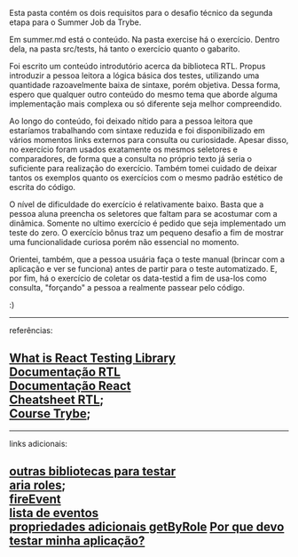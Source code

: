 Esta pasta contém os dois requisitos para o desafio técnico da segunda etapa para o Summer Job da Trybe.

Em summer.md está o conteúdo.
Na pasta exercise há o exercício. Dentro dela, na pasta src/tests, há tanto o exercício quanto o gabarito.

Foi escrito um conteúdo introdutório acerca da biblioteca RTL. Propus introduzir a pessoa leitora a lógica básica dos testes, utilizando uma quantidade razoavelmente baixa de sintaxe, porém objetiva. Dessa forma, espero que qualquer outro conteúdo do mesmo tema que aborde alguma implementação mais complexa ou só diferente seja melhor compreendido. 

Ao longo do conteúdo, foi deixado nítido para a pessoa leitora que estaríamos trabalhando com sintaxe reduzida e foi disponibilizado em vários momentos links externos para consulta ou curiosidade. Apesar disso, no exercício foram usados exatamente os mesmos seletores e comparadores, de forma que a consulta no próprio texto já seria o suficiente para realização do exercício. Também tomei cuidado de deixar tantos os exemplos quanto os exercícios com o mesmo padrão estético de escrita do código.

O nível de dificuldade do exercício é relativamente baixo. Basta que a pessoa aluna preencha os seletores que faltam para se acostumar com a dinâmica. Somente no ultimo exercício é pedido que seja implementado um teste do zero. O exercício bônus traz um pequeno desafio a fim de mostrar uma funcionalidade curiosa porém não essencial no momento.

Orientei, também, que a pessoa usuária faça o teste manual (brincar com a aplicação e ver se funciona) antes de partir para o teste automatizado. E, por fim, há o exercício de coletar os data-testid a fim de usa-los como consulta, "forçando" a pessoa a realmente passear pelo código.

:)

----------------------------
referências:<br>

[What is React Testing Library](https://www.youtube.com/watch?v=JKOwJUM4_RM)<br>
[Documentação RTL](https://testing-library.com/)<br>
[Documentação React](https://reactjs.org/docs/testing.html)<br>
[Cheatsheet RTL](https://github.com/testing-library/react-testing-library/raw/main/other/cheat-sheet.pdf);<br>
[Course Trybe](https://app.betrybe.com/course/front-end/testes-automatizados-com-react-testing-library/rtl-primeiros-passos/4b749a62-3f4a-4fe6-872e-3d2853f089c8/o-que-vamos-aprender/4bdecc8b-73ad-4c51-b640-9e3902c5fc55?use_case=calendar);<br>
----------------------------

----------------------------
links adicionais:<br>

[outras bibliotecas para testar](https://geekflare.com/react-testing-library-utility/)<br>
[aria roles](https://developer.mozilla.org/en-US/docs/Web/Accessibility/ARIA/ARIA_Techniques);<br>
[fireEvent](https://testing-library.com/docs/dom-testing-library/api-events/)<br>
[lista de eventos](https://www.w3schools.com/tags/ref_eventattributes.asp)<br>
[propriedades adicionais getByRole](https://testing-library.com/docs/queries/byrole/)
[Por que devo testar minha aplicação?](https://medium.com/android-dev-br/por-que-devo-testar-minhas-aplica%C3%A7%C3%B5es-3c169716d714)
----------------------------
